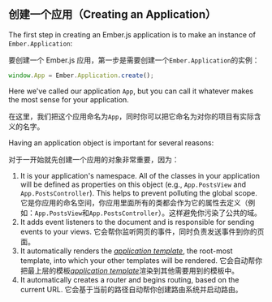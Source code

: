 ## 创建一个应用（Creating an Application）

The first step in creating an Ember.js application is to make an
instance of `Ember.Application`:

要创建一个 Ember.js 应用，第一步是需要创建一个`Ember.Application`的实例：

```javascript
window.App = Ember.Application.create();
```

Here we've called our application `App`, but you can call it whatever
makes the most sense for your application.

在这里，我们把这个应用命名为`App`，同时你可以把它命名为对你的项目有实际含义的名字。

Having an application object is important for several reasons:

对于一开始就先创建一个应用的对象非常重要，因为：

1. It is your application's namespace. All of the classes in your application will
   be defined as properties on this object (e.g., `App.PostsView` and
   `App.PostsController`). This helps to prevent polluting the global scope.
   它是你应用的命名空间，你应用里面所有的类都会作为它的属性去定义（例如：`App.PostsView`和`App.PostsController`）。这样避免你污染了公共的域。
2. It adds event listeners to the document and is responsible for
   sending events to your views.
   它会帮你监听网页的事件，同时负责发送事件到你的页面。
3. It automatically renders the [_application
   template_](the-application-template), the root-most
   template, into which your other templates will be rendered.
   它会自动帮你把最上层的模板[_application template_](application/the-application-template)渲染到其他需要用到的模板中。
4. It automatically creates a router and begins routing, based on the
   current URL.
   它会基于当前的路径自动帮你创建路由系统并启动路由。
